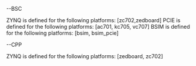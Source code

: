 --BSC

  ZYNQ is defined for the following platforms: [zc702,zedboard]
  PCIE is defined for the following platforms: [ac701, kc705, vc707]
  BSIM is defined for the following platforms: [bsim, bsim_pcie] 

--CPP

  ZYNQ is defined for the following platforms: [zedboard, zc702]
